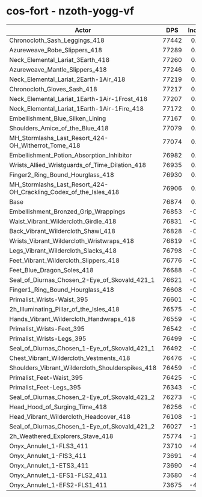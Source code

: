 # cos-fort - nzoth-yogg-vf
| Actor | DPS | Increase |
|---|:---:|:---:|
|Chronocloth_Sash_Leggings_418|77442|0.74%|
|Azureweave_Robe_Slippers_418|77289|0.54%|
|Neck_Elemental_Lariat_3Earth_418|77260|0.50%|
|Azureweave_Mantle_Slippers_418|77246|0.48%|
|Neck_Elemental_Lariat_2Earth-1Air_418|77219|0.45%|
|Chronocloth_Gloves_Sash_418|77217|0.45%|
|Neck_Elemental_Lariat_1Earth-1Air-1Frost_418|77207|0.43%|
|Neck_Elemental_Lariat_1Earth-1Air-1Fire_418|77172|0.39%|
|Embellishment_Blue_Silken_Lining|77167|0.38%|
|Shoulders_Amice_of_the_Blue_418|77079|0.27%|
|MH_Stormlashs_Last_Resort_424-OH_Witherrot_Tome_418|77074|0.26%|
|Embellishment_Potion_Absorption_Inhibitor|76982|0.14%|
|Wrists_Allied_Wristguards_of_Time_Dilation_418|76935|0.08%|
|Finger2_Ring_Bound_Hourglass_418|76930|0.07%|
|MH_Stormlashs_Last_Resort_424-OH_Crackling_Codex_of_the_Isles_418|76906|0.04%|
|Base|76874|0.00%|
|Embellishment_Bronzed_Grip_Wrappings|76853|-0.03%|
|Waist_Vibrant_Wildercloth_Girdle_418|76831|-0.06%|
|Back_Vibrant_Wildercloth_Shawl_418|76828|-0.06%|
|Wrists_Vibrant_Wildercloth_Wristwraps_418|76819|-0.07%|
|Legs_Vibrant_Wildercloth_Slacks_418|76798|-0.10%|
|Feet_Vibrant_Wildercloth_Slippers_418|76776|-0.13%|
|Feet_Blue_Dragon_Soles_418|76688|-0.24%|
|Seal_of_Diurnas_Chosen_2-Eye_of_Skovald_421_1|76621|-0.33%|
|Finger1_Ring_Bound_Hourglass_418|76608|-0.35%|
|Primalist_Wrists-Waist_395|76601|-0.36%|
|2h_Illuminating_Pillar_of_the_Isles_418|76575|-0.39%|
|Hands_Vibrant_Wildercloth_Handwraps_418|76559|-0.41%|
|Primalist_Wrists-Feet_395|76542|-0.43%|
|Primalist_Wrists-Legs_395|76499|-0.49%|
|Seal_of_Diurnas_Chosen_1-Eye_of_Skovald_421_1|76492|-0.50%|
|Chest_Vibrant_Wildercloth_Vestments_418|76476|-0.52%|
|Shoulders_Vibrant_Wildercloth_Shoulderspikes_418|76459|-0.54%|
|Primalist_Feet-Waist_395|76425|-0.58%|
|Primalist_Feet-Legs_395|76343|-0.69%|
|Seal_of_Diurnas_Chosen_2-Eye_of_Skovald_421_2|76273|-0.78%|
|Head_Hood_of_Surging_Time_418|76256|-0.80%|
|Head_Vibrant_Wildercloth_Headcover_418|76108|-1.00%|
|Seal_of_Diurnas_Chosen_1-Eye_of_Skovald_421_2|76027|-1.10%|
|2h_Weathered_Explorers_Stave_418|75774|-1.43%|
|Onyx_Annulet_1-FLS3_411|73710|-4.12%|
|Onyx_Annulet_1-FIS3_411|73691|-4.14%|
|Onyx_Annulet_1-ETS3_411|73690|-4.14%|
|Onyx_Annulet_1-EFS1-FLS2_411|73680|-4.15%|
|Onyx_Annulet_1-EFS2-FLS1_411|73675|-4.16%|
